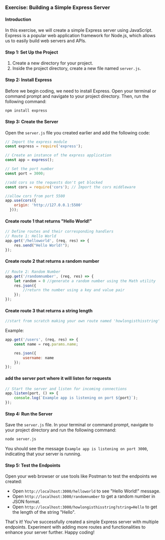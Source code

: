 ### Exercise: Building a Simple Express Server

#### Introduction
In this exercise, we will create a simple Express server using JavaScript. Express is a popular web application framework for Node.js, which allows us to easily build web servers and APIs.

#### Step 1: Set Up the Project
1. Create a new directory for your project.
2. Inside the project directory, create a new file named `server.js`.

#### Step 2: Install Express
Before we begin coding, we need to install Express. Open your terminal or command prompt and navigate to your project directory. Then, run the following command:
```bash
npm install express
```
 
#### Step 3: Create the Server
Open the `server.js` file you created earlier and add the following code:

```javascript
// Import the express module
const express = require('express');

// Create an instance of the express application
const app = express();

// Set the port number
const port = 3000;

//add cors so the requests don't get blocked
const cors = require('cors'); // Import the cors middleware

//allow cors from port 5500
app.use(cors({
    origin: 'http://127.0.0.1:5500'
  }));
```

#### Create route 1 that returns "Hello World!"
```javascript
// Define routes and their corresponding handlers
// Route 1: Hello World
app.get('/helloworld', (req, res) => {
    res.send("Hello World!");
});
```

#### Create route 2 that returns a random number
```javascript
// Route 2: Random Number
app.get('/randomnumber', (req, res) => {
    let random = 0 //generate a random number using the Math utility
    res.json({
        //return the number using a key and value pair
    });
});
```

#### Create route 3 that returns a string length
```javascript
//start from scratch making your own route named 'howlongisthisstring' that takes a parameter in the request.
```
Example:
```javascript
app.get('/users', (req, res) => {
    const name = req.params.name;

    res.json({
        username: name
    });
});
```
#### add the server port where it will listen for requests
```javascript
// Start the server and listen for incoming connections
app.listen(port, () => {
    console.log(`Example app is listening on port ${port}`);
});
```

#### Step 4: Run the Server
Save the `server.js` file. In your terminal or command prompt, navigate to your project directory and run the following command:
```bash
node server.js
```
You should see the message `Example app is listening on port 3000`, indicating that your server is running.

#### Step 5: Test the Endpoints
Open your web browser or use tools like Postman to test the endpoints we created:
- Open `http://localhost:3000/helloworld` to see "Hello World!" message.
- Open `http://localhost:3000/randomnumber` to get a random number in JSON format.
- Open `http://localhost:3000/howlongisthisstring?string=Hello` to get the length of the string "Hello".

That's it! You've successfully created a simple Express server with multiple endpoints. Experiment with adding more routes and functionalities to enhance your server further. Happy coding!
